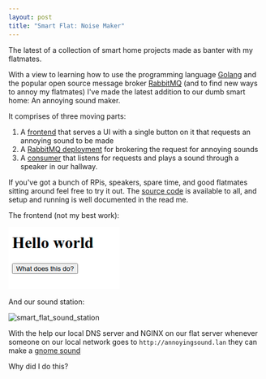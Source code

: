 ```yaml
---
layout: post
title: "Smart Flat: Noise Maker"
---
```


The latest of a collection of smart home projects made as banter with my flatmates.

With a view to learning how to use the programming language [Golang](https://go.dev/) and the popular open source message broker [RabbitMQ](https://www.rabbitmq.com/) (and to find new ways to annoy my flatmates) I've made the latest addition to our dumb smart home: An annoying sound maker.

It comprises of three moving parts:
1. A [frontend](https://github.com/jerome3o/jankyflat/blob/master/producer/main.go) that serves a UI with a single button on it that requests an annoying sound to be made
2. A [RabbitMQ deployment](https://github.com/jerome3o/jankyflat/blob/master/rabbitmq/docker-compose.yml) for brokering the request for annoying sounds
3. A [consumer](https://github.com/jerome3o/jankyflat/blob/master/consumer/main.go) that listens for requests and plays a sound through a speaker in our hallway.

If you've got a bunch of RPis, speakers, spare time, and good flatmates sitting around feel free to try it out. The [source code](https://github.com/jerome3o/jankyflat) is available to all, and setup and running is well documented in the read me.

The frontend (not my best work):

![smart_flat_fe](/projects/assets/smart_flat_fe.png)

And our sound station:

![smart_flat_sound_station](/projects/assets/smart_flat_sound_station.png)

With the help our local DNS server and NGINX on our flat server whenever someone on our local network goes to `http://annoyingsound.lan` they can make a [gnome sound](https://www.youtube.com/watch?v=KnHmoA6Op1o)

Why did I do this?